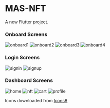 # MAS-NFT

A new Flutter project.
### Onboard Screens
![onboard1](https://raw.githubusercontent.com/thealper2/MAS-NFT-Demo/main/screenshoots/onboard1screen.png)
![onboard2](https://raw.githubusercontent.com/thealper2/MAS-NFT-Demo/main/screenshoots/onboard2screen.png)
![onboard3](https://raw.githubusercontent.com/thealper2/MAS-NFT-Demo/main/screenshoots/onboard3screen.png)
![onboard4](https://raw.githubusercontent.com/thealper2/MAS-NFT-Demo/main/screenshoots/onboard4screen.png)

### Login Screens
![signin](https://raw.githubusercontent.com/thealper2/MAS-NFT-Demo/main/screenshoots/signinscreen.png)
![signup](https://raw.githubusercontent.com/thealper2/MAS-NFT-Demo/main/screenshoots/signupscreen.png)

### Dashboard Screens
![home](https://raw.githubusercontent.com/thealper2/MAS-NFT-Demo/main/screenshoots/homescreen.png)
![nft](https://raw.githubusercontent.com/thealper2/MAS-NFT-Demo/main/screenshoots/nftscreen.png)
![cart](https://raw.githubusercontent.com/thealper2/MAS-NFT-Demo/main/screenshoots/cartscreen.png)
![profile](https://raw.githubusercontent.com/thealper2/MAS-NFT-Demo/main/screenshoots/profilescreen.png)

Icons downloaded from [Icons8](https://icons8.com/)

